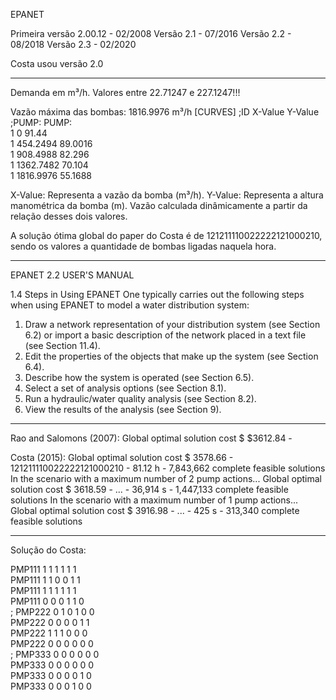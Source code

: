 EPANET

Primeira versão 2.00.12 - 02/2008
Versão 2.1 - 07/2016
Versão 2.2 - 08/2018
Versão 2.3 - 02/2020

Costa usou versão 2.0

-------------------------------------------------------

Demanda em m³/h. Valores entre 22.71247 e 227.1247!!!

Vazão máxima das bombas: 1816.9976 m³/h
[CURVES]
;ID              	X-Value     	Y-Value
;PUMP: PUMP:     
 1               	0           	91.44       
 1               	454.2494    	89.0016     
 1               	908.4988    	82.296      
 1               	1362.7482   	70.104      
 1               	1816.9976   	55.1688     

X-Value: Representa a vazão da bomba (m³/h).
Y-Value: Representa a altura manométrica da bomba (m).
Vazão calculada dinâmicamente a partir da relação desses dois valores.

A solução ótima global do paper do Costa é de 121211110022222121000210, sendo os valores a quantidade de bombas ligadas naquela hora.

-------------------------------------------------------

EPANET 2.2 USER'S MANUAL

1.4 Steps in Using EPANET
One typically carries out the following steps when using EPANET to model a water distribution system:
1. Draw a network representation of your distribution system (see Section 6.2) or import a basic description of the
network placed in a text file (see Section 11.4).
2. Edit the properties of the objects that make up the system (see Section 6.4).
3. Describe how the system is operated (see Section 6.5).
4. Select a set of analysis options (see Section 8.1).
5. Run a hydraulic/water quality analysis (see Section 8.2).
6. View the results of the analysis (see Section 9).

----------------------------------------------------------------

Rao and Salomons (2007): Global optimal solution cost $ $3612.84 - 

Costa (2015):
Global optimal solution cost $ 3578.66 - 121211110022222121000210 - 81.12 h - 7,843,662 complete feasible solutions
In the scenario with a maximum number of 2 pump actions...
Global optimal solution cost $ 3618.59 - ... - 36,914 s - 1,447,133 complete feasible solutions
In the scenario with a maximum number of 1 pump actions...
Global optimal solution cost $ 3916.98 - ... - 425 s - 313,340 complete feasible solutions

--------------------------------------------------------------------

Solução do Costa:

 PMP111          	1           	1           	1           	1           	1           	1           
 PMP111          	1           	1           	0           	0           	1           	1           
 PMP111          	1           	1           	1           	1           	1           	1           
 PMP111          	0           	0           	0           	1           	1           	0           
;
 PMP222          	0           	1           	0           	1           	0           	0           
 PMP222          	0           	0           	0           	0           	1           	1           
 PMP222          	1           	1           	1           	0           	0           	0           
 PMP222          	0           	0           	0           	0           	0           	0           
;
 PMP333          	0           	0           	0           	0           	0           	0           
 PMP333          	0           	0           	0           	0           	0           	0           
 PMP333          	0           	0           	0           	0           	1           	0           
 PMP333          	0           	0           	0           	1           	0           	0